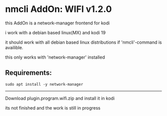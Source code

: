 # nmcli AddOn: WIFI v1.2.0
this AddOn is a network-manager frontend for kodi


i work with a debian based linux(MX) and kodi 19

it should work with all debian based linux distributions if 'nmcli'-command is availible.

this only works with 'network-manager' installed

Requirements:
--------------------------------------------------
    sudo apt install -y network-manager
--------------------------------------------------

Download plugin.program.wifi.zip
and install it in kodi

its not finished and the work is still in progress

